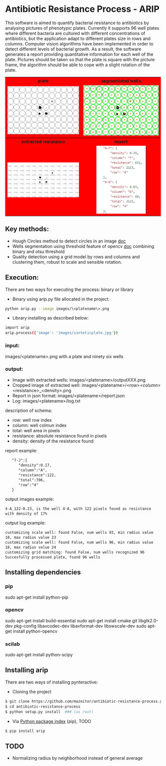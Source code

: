 # Antibiotic Resistance Process - ARIP
This software is aimed to quantify bacterial resistance to antibiotics by analysing pictures of phenotypic plates. Currently it supports 96 well plates where different bacteria are cultured with different concentrations of antibiotics, but the application adapt to different plates size in rows and columns. Computer vision algorithms have been implemented in order to detect different levels of bacterial growth. As a result, the software generates a report providing quantitative information for each well of the plate. Pictures should be taken so that the plate is square with the picture frame, the algorithm should be able to cope with a slight rotation of the plate.

<table>
  <colgroup>
    <col span="2" style="background-color:red">
    <col style="background-color:yellow">
  </colgroup>
  <tr>
    <th>plate</th>
    <th>segmentated wells</th>
  </tr>
  <tr>
    <td align="middle"><img src="arip/images/sinteticplatebac.jpg" width="480"></td>
    <td align="middle"><img src="arip/output/sinteticplatebac/output2.jpg" width="480"></td>
  </tr>
    <tr>
    <th>extracted resistance</th>
    <th>report</th>
  </tr>
  <tr>
    <td align="middle"><img src="arip/output/sinteticplatebac/report.png" width="480"></td>
    <td align="middle"><img src="arip/output/sinteticplatebac/report_json.png" width="160"></td>
  </tr>
</table>

## Key methods:
* Hough Circles method to detect circles in an image [doc](http://docs.opencv.org/2.4/doc/tutorials/imgproc/imgtrans/hough_circle/hough_circle.html)
* Wells segmentation using threshold feature of opencv [doc](http://docs.opencv.org/2.4/modules/imgproc/doc/miscellaneous_transformations.html#threshold) combining binary and otsu threshold
* Quality detection using a grid model by rows and columns and clustering them, robust to scale and sensible rotation.

## Execution:
There are two ways for executing the process: binary or library
* Binary using arip.py file allocated in the project:
```bash
python arip.py --image images/\<platename\>.png
```
* Library installing as described below:
```bash
import arip
arip.process({'image': 'images/sinteticplate.jpg'})
```

### input:
images/\<platename\>.png with a plate and ninety six wells

### output:
* Image with extracted wells: images/\<platename\>/outputXXX.png 
* Cropped image of extracted well: images/\<platename\>/\<row\>_\<column\>_\<resistance\>_\<density\>.png
* Report in json format: images/\<platename\>/report.json
* Log: images/\<platename\>/log.txt 

description of schema:
* row: well row index
* column: well colmun index
* total: well area in pixels
* resistance: absolute resistance found in pixels
* density: density of the resistance found

report example:
```
   "7-J":{  
      "density":0.17,
      "column":"A",
      "resistance":122,
      "total":706,
      "row":"4"
   }
```
output images example:
```  
4-A_122-0.23, is the well 4-A, with 122 pixels found as resistance with density of 17%
```
output log example:
```
customizing scale well: found False, num wells 93, min radius value 18, max radius value 23
customizing scale well: found False, num wells 96, min radius value 18, max radius value 24
customizing grid matching: found False, num wells recognized 96
Succesfully processed plate, found 96 wells
```

## Installing dependencies
### pip
sudo apt-get install python-pip
### opencv
sudo apt-get install build-essential
sudo apt-get install cmake git libgtk2.0-dev pkg-config libavcodec-dev libavformat-dev libswscale-dev
sudo apt-get install python-opencv
### scilab
sudo apt-get install python-scipy

## Installing arip
There are two ways of installing pynteractive:
* Cloning the project

```bash
$ git clone https://github.com/mazeitor/antibiotic-resistance-process.git
$ cd antibiotic-resistance-process
$ python setup.py install  ### (as root)
```
* Via [Python package index](https://pypi.python.org/pypi/pip) (pip), TODO
```bash
$ pip install arip
```

## TODO
* Normalizing radius by neighborhood instead of general average
